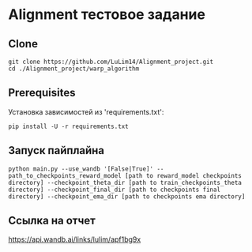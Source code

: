 # Alignment тестовое задание

## Clone
```
git clone https://github.com/LuLim14/Alignment_project.git
cd ./Alignment_project/warp_algorithm
```

## Prerequisites

Установка зависимостей из 'requirements.txt':
```
pip install -U -r requirements.txt
```

## Запуск пайплайна
```
python main.py --use_wandb '[False|True]' --path_to_checkpoints_reward_model [path to reward_model checkpoints directory] --checkpoint_theta_dir [path to train_checkpoints_theta directory] --checkpoint_final_dir [path to checkpoints final directory] --checkpoint_ema_dir [path to checkpoints ema directory]
```

## Ссылка на отчет

https://api.wandb.ai/links/lulim/apf1bg9x
